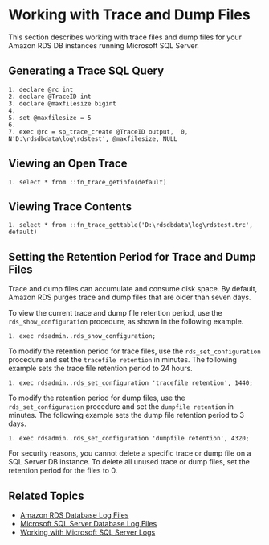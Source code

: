 # Working with Trace and Dump Files<a name="Appendix.SQLServer.CommonDBATasks.TraceFiles"></a>

This section describes working with trace files and dump files for your Amazon RDS DB instances running Microsoft SQL Server\. 

## Generating a Trace SQL Query<a name="Appendix.SQLServer.CommonDBATasks.TraceFiles.TraceSQLQuery"></a>

```
1. declare @rc int 
2. declare @TraceID int 
3. declare @maxfilesize bigint 
4. 
5. set @maxfilesize = 5
6. 
7. exec @rc = sp_trace_create @TraceID output,  0, N'D:\rdsdbdata\log\rdstest', @maxfilesize, NULL
```

## Viewing an Open Trace<a name="Appendix.SQLServer.CommonDBATasks.TraceFiles.ViewOpenTrace"></a>

```
1. select * from ::fn_trace_getinfo(default)
```

## Viewing Trace Contents<a name="Appendix.SQLServer.CommonDBATasks.TraceFiles.ViewTraceContents"></a>

```
1. select * from ::fn_trace_gettable('D:\rdsdbdata\log\rdstest.trc', default)
```

## Setting the Retention Period for Trace and Dump Files<a name="Appendix.SQLServer.CommonDBATasks.TraceFiles.PurgeTraceFiles"></a>

Trace and dump files can accumulate and consume disk space\. By default, Amazon RDS purges trace and dump files that are older than seven days\. 

To view the current trace and dump file retention period, use the `rds_show_configuration` procedure, as shown in the following example\. 

```
1. exec rdsadmin..rds_show_configuration;
```

To modify the retention period for trace files, use the `rds_set_configuration` procedure and set the `tracefile retention` in minutes\. The following example sets the trace file retention period to 24 hours\. 

```
1. exec rdsadmin..rds_set_configuration 'tracefile retention', 1440; 
```

To modify the retention period for dump files, use the `rds_set_configuration` procedure and set the `dumpfile retention` in minutes\. The following example sets the dump file retention period to 3 days\. 

```
1. exec rdsadmin..rds_set_configuration 'dumpfile retention', 4320; 
```

For security reasons, you cannot delete a specific trace or dump file on a SQL Server DB instance\. To delete all unused trace or dump files, set the retention period for the files to 0\. 

## Related Topics<a name="Appendix.SQLServer.CommonDBATasks.TraceFiles.Related"></a>
+ [Amazon RDS Database Log Files](USER_LogAccess.md)
+ [Microsoft SQL Server Database Log Files](USER_LogAccess.Concepts.SQLServer.md)
+ [Working with Microsoft SQL Server Logs](Appendix.SQLServer.CommonDBATasks.Logs.md)